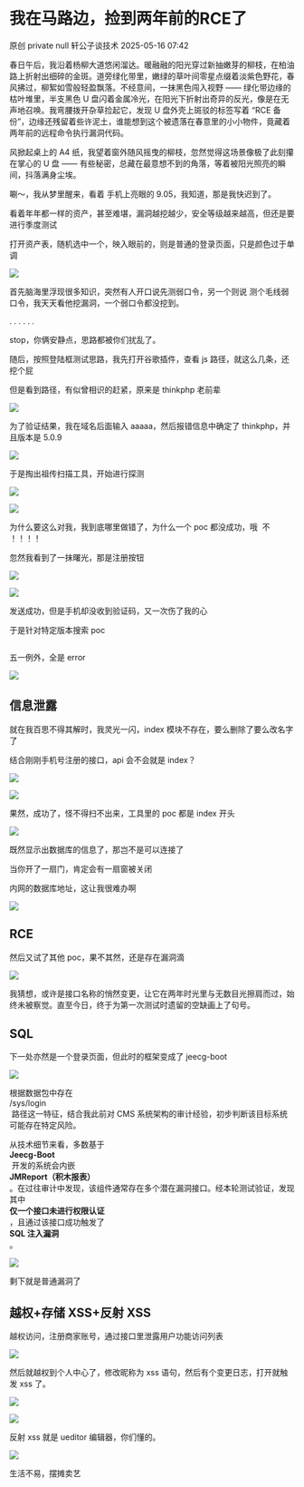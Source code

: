 #  我在马路边，捡到两年前的RCE了   
原创 private null  轩公子谈技术   2025-05-16 07:42  
  
春日午后，我沿着杨柳大道悠闲溜达。暖融融的阳光穿过新抽嫩芽的柳枝，在柏油路上折射出细碎的金斑。道旁绿化带里，嫩绿的草叶间零星点缀着淡紫色野花，春风拂过，柳絮如雪般轻盈飘落。不经意间，一抹黑色闯入视野 —— 绿化带边缘的枯叶堆里，半支黑色 U 盘闪着金属冷光，在阳光下折射出奇异的反光，像是在无声地召唤。我弯腰拨开杂草捡起它，发现 U 盘外壳上斑驳的标签写着 “RCE 备份”，边缘还残留着些许泥土，谁能想到这个被遗落在春意里的小小物件，竟藏着两年前的远程命令执行漏洞代码。  
  
风掀起桌上的 A4 纸，我望着窗外随风摇曳的柳枝，忽然觉得这场景像极了此刻攥在掌心的 U 盘 —— 有些秘密，总藏在最意想不到的角落，等着被阳光照亮的瞬间，抖落满身尘埃。  
  
唰～，我从梦里醒来，看着 手机上亮眼的 9.05，我知道，那是我快迟到了。   
  
看着年年都一样的资产，甚至难堪，漏洞越挖越少，安全等级越来越高，但还是要进行季度测试  
  
打开资产表，随机选中一个，映入眼前的，则是普通的登录页面，只是颜色过于单调  
  
![](https://mmbiz.qpic.cn/sz_mmbiz_png/BAby4Fk1HQbLkACGcEqzY7p9yib1tBEYEjdDekyp7qJAaic2F7VMEneQjRmBOjRiaTcQxcueia1MNI2CCz4adSedFg/640?wx_fmt=png&from=appmsg "")  
  
  
首先脑海里浮现很多知识，突然有人开口说先测弱口令，另一个则说 测个毛线弱口令，我天天看他挖漏洞，一个弱口令都没挖到。  
  
. . . . . .  
  
stop，你俩安静点，思路都被你们扰乱了。  
  
随后，按照登陆框测试思路，我先打开谷歌插件，查看 js 路径，就这么几条，还挖个屁  
  
但是看到路径，有似曾相识的赶紧，原来是 thinkphp 老前辈  
  
![](https://mmbiz.qpic.cn/sz_mmbiz_png/BAby4Fk1HQbLkACGcEqzY7p9yib1tBEYEqzZHvCB62slkwMfYF7WpkzXGR8GGia7dL213D4gljycL0Bheeu5k0zw/640?wx_fmt=png&from=appmsg "")  
  
  
为了验证结果，我在域名后面输入 aaaaa，然后报错信息中确定了 thinkphp，并且版本是 5.0.9  
  
![](https://mmbiz.qpic.cn/sz_mmbiz_png/BAby4Fk1HQbLkACGcEqzY7p9yib1tBEYE9egwK4fOg3FYz0RbOreJ98TQlXxcKSpLnnQ4bKXq0I1HVK2muFnicjw/640?wx_fmt=png&from=appmsg "")  
  
  
于是掏出祖传扫描工具，开始进行探测  
  
![](https://mmbiz.qpic.cn/sz_mmbiz_png/BAby4Fk1HQbLkACGcEqzY7p9yib1tBEYE4FjXz4zJYoXHtwOaqUurVwib9axz94QjPVicSbaiabVmMPz7WmO65gLvw/640?wx_fmt=png&from=appmsg "")  
  
![](https://mmbiz.qpic.cn/sz_mmbiz_png/BAby4Fk1HQbLkACGcEqzY7p9yib1tBEYEsxiaCDDuj046zuKorNa92mEu7D6C7GIH5EiaZlBL2KacmmkiahoS10vhA/640?wx_fmt=png&from=appmsg "")  
  
  
为什么要这么对我，我到底哪里做错了，为什么一个 poc 都没成功，哦  不 ！！！！  
  
忽然我看到了一抹曙光，那是注册按钮  
  
![](https://mmbiz.qpic.cn/sz_mmbiz_png/BAby4Fk1HQbLkACGcEqzY7p9yib1tBEYE5IkzzaHM3jU7v0gAVnq1ORziaX1TL7OPrzj2ylAUFBcD58GS5px2jUA/640?wx_fmt=png&from=appmsg "")  
  
![](https://mmbiz.qpic.cn/sz_mmbiz_png/BAby4Fk1HQbLkACGcEqzY7p9yib1tBEYE3RVicJ10qmJKBCI6jOKicU4yd62HUBo0znSOgfnpz3EtQYw74eQv2wtg/640?wx_fmt=png&from=appmsg "")  
  
  
发送成功，但是手机却没收到验证码，又一次伤了我的心  
  
于是针对特定版本搜索 poc  
```
```  
  
五一例外，全是 error  
  
![](https://mmbiz.qpic.cn/sz_mmbiz_png/BAby4Fk1HQbLkACGcEqzY7p9yib1tBEYEeaI3eLD7Nj8Qia0DpuCujckzl51XskpKRaRibNicic2yDngdHsyrnx8wQQ/640?wx_fmt=png&from=appmsg "")  
  
## 信息泄露  
  
就在我百思不得其解时，我灵光一闪，index 模块不存在，要么删除了要么改名字了  
  
结合刚刚手机号注册的接口，api 会不会就是 index？  
  
![](https://mmbiz.qpic.cn/sz_mmbiz_png/BAby4Fk1HQbLkACGcEqzY7p9yib1tBEYEcrpjq2kJZx7D5iczAg8h46cjicPDXbrpPC9UQFHczic79QRRJticwvVBSw/640?wx_fmt=png&from=appmsg "")  
  
![](https://mmbiz.qpic.cn/sz_mmbiz_png/BAby4Fk1HQbLkACGcEqzY7p9yib1tBEYE0NuXgUj6icCfKHdCibo5ibCp9MQGGJ1al3jNNPLw0zp3MfO7aAoLwib7ibA/640?wx_fmt=png&from=appmsg "")  
  
果然，成功了，怪不得扫不出来，工具里的 poc 都是 index 开头  
  
![](https://mmbiz.qpic.cn/sz_mmbiz_png/BAby4Fk1HQbLkACGcEqzY7p9yib1tBEYEibibKfyVdtcbJ0IuBPddGVSic2Ipia8fy0wVgCZyC7MfqoXKgKGXV0WjIA/640?wx_fmt=png&from=appmsg "")  
  
既然显示出数据库的信息了，那岂不是可以连接了  
  
当你开了一扇门，肯定会有一扇窗被关闭  
  
内网的数据库地址，这让我很难办啊  
  
![](https://mmbiz.qpic.cn/sz_mmbiz_png/BAby4Fk1HQbLkACGcEqzY7p9yib1tBEYEDRicNb40brX2AIib6GsPB8F5uTa0WEvQgczbCpjJwJKLwGYvD1hib5icfA/640?wx_fmt=png&from=appmsg "")  
  
## RCE  
  
然后又试了其他 poc，果不其然，还是存在漏洞滴  
  
![](https://mmbiz.qpic.cn/sz_mmbiz_png/BAby4Fk1HQbLkACGcEqzY7p9yib1tBEYEeibvkced5RiaGbiaKsqkn8fMQk0yIOULUJd57lP8RYeKO1qzH1oYtRaHg/640?wx_fmt=png&from=appmsg "")  
  
  
我猜想，或许是接口名称的悄然变更，让它在两年时光里与无数目光擦肩而过，始终未被察觉。直至今日，终于为第一次测试时遗留的空缺画上了句号。  
## SQL  
  
下一处亦然是一个登录页面，但此时的框架变成了 jeecg-boot  
  
![](https://mmbiz.qpic.cn/sz_mmbiz_png/BAby4Fk1HQbLkACGcEqzY7p9yib1tBEYExB5pcbftJrhWPbNflhogFj1qoW13TLeE0SYsOuMy69ntTGhSnxBic3w/640?wx_fmt=png&from=appmsg "")  
  
根据数据包中存在   
/sys/login  
 路径这一特征，结合我此前对 CMS 系统架构的审计经验，初步判断该目标系统可能存在特定风险。  
  
从技术细节来看，多数基于   
**Jeecg-Boot**  
 开发的系统会内嵌   
**JMReport（积木报表）**  
。在过往审计中发现，该组件通常存在多个潜在漏洞接口。经本轮测试验证，发现其中  
**仅一个接口未进行权限认证**  
，且通过该接口成功触发了  
**SQL 注入漏洞**  
。  
  
![](https://mmbiz.qpic.cn/sz_mmbiz_png/BAby4Fk1HQbLkACGcEqzY7p9yib1tBEYESgukcfTXsyhWv1dfMQoaATAPIYKXNoC0uAHB9BzAloWHdBSpKJuLIw/640?wx_fmt=png&from=appmsg "")  
  
  
剩下就是普通漏洞了  
## 越权+存储 XSS+反射 XSS  
  
越权访问，注册商家账号，通过接口里泄露用户功能访问列表  
  
![](https://mmbiz.qpic.cn/sz_mmbiz_png/BAby4Fk1HQbLkACGcEqzY7p9yib1tBEYEbQIwGBftBBuibibWL2foV0CmuYCQiaWqpPI1SUKNPeme1pFETJcvy63Fg/640?wx_fmt=png&from=appmsg "")  
  
  
然后就越权到个人中心了，修改昵称为 xss 语句，然后有个变更日志，打开就触发 xss 了。  
  
![](https://mmbiz.qpic.cn/sz_mmbiz_png/BAby4Fk1HQbLkACGcEqzY7p9yib1tBEYEsWVqWHLoVkSylIxkwLr1iaY7DGRjowILfnXkde7q1kEY1kfN5IIDWBQ/640?wx_fmt=png&from=appmsg "")  
  
![](https://mmbiz.qpic.cn/sz_mmbiz_png/BAby4Fk1HQbLkACGcEqzY7p9yib1tBEYESkWQTLAyWFIic9h7E3DXRTQiap5x25iaZlVnsmVFpuL1DxTt1csB9qZzQ/640?wx_fmt=png&from=appmsg "")  
  
  
反射 xss 就是 ueditor 编辑器，你们懂的。  
  
![](https://mmbiz.qpic.cn/sz_mmbiz_png/BAby4Fk1HQbLkACGcEqzY7p9yib1tBEYEWcIeI5Cda1rOPgaiapZErZfKJT1z1BZ11FsUEt9rH3SjY1Y777cdqeQ/640?wx_fmt=png&from=appmsg "")  
  
  
生活不易，摆摊卖艺  
  
  
  
